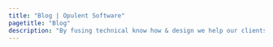 ```yaml
---
title: "Blog | Opulent Software"
pagetitle: "Blog"
description: "By fusing technical know how & design we help our clients build their brands, drive business, & stand out from the noise in saturated markets! Follow our blog for the latest how-to articles and most importantly for general entertainment."
---
```


